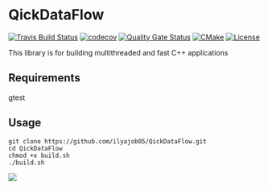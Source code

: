 # QickDataFlow

[![Travis Build Status](https://travis-ci.com/ilyajob05/QickDataFlow.svg?branch=main)](https://travis-ci.com/ilyajob05/QickDataFlow)
[![codecov](https://codecov.io/gh/ilyajob05/QickDataFlow/branch/main/graph/badge.svg?token=T2M14V6SK8)](https://codecov.io/gh/ilyajob05/QickDataFlow)
[![Quality Gate Status](https://sonarcloud.io/api/project_badges/measure?project=ilyajob05_QickDataFlow&metric=alert_status)](https://sonarcloud.io/dashboard?id=ilyajob05_QickDataFlow)
[![CMake](https://github.com/ilyajob05/QickDataFlow/actions/workflows/cmake.yml/badge.svg)](https://github.com/ilyajob05/QickDataFlow/actions/workflows/cmake.yml)
[![License](https://img.shields.io/badge/license-MIT-blue.svg)](https://raw.githubusercontent.com/ilyajob05/QickDataFlow/main/LICENSE)

This library is for building multithreaded and fast C++ applications

## Requirements
gtest

## Usage
```
git clone https://github.com/ilyajob05/QickDataFlow.git
cd QickDataFlow
chmod +x build.sh
./build.sh
```


![](./output.png)
